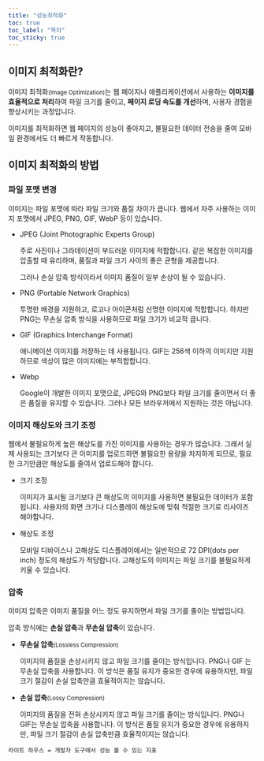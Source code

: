 ```yaml
---
title: "성능최적화"
toc: true
toc_label: "목차"
toc_sticky: true
---
```


## 이미지 최적화란?

이미지 최적화<small>(Image Optimization)</small>는 웹 페이지나 애플리케이션에서 사용하는 **이미지를 효율적으로 처리**하여 파일 크기를 줄이고, **페이지 로딩 속도를 개선**하며, <span style="hlm">사용자 경험을 향상시키는 과정</span>입니다. 

이미지를 최적화하면 웹 페이지의 성능이 좋아지고, 불필요한 데이터 전송을 줄여 모바일 환경에서도 더 빠르게 작동합니다.

## 이미지 최적화의 방법

### 파일 포맷 변경

이미지는 파일 포맷에 따라 파일 크기와 품질 차이가 큽니다. 웹에서 자주 사용하는 이미지 포맷에서 JPEG, PNG, GIF, WebP 등이 있습니다.

- JPEG (Joint Photographic Experts Group)

  주로 사진이나 그라데이션이 부드러운 이미지에 적합합니다. 같은 복잡한 이미지를 압출할 때 유리하며, 품질과 파일 크기 사이의 좋은 균형을 제공합니다.

  그러나 손실 압축 방식이라서 이미지 품질이 일부 손상이 될 수 있습니다.

- PNG (Portable Network Graphics)

  투명한 배경을 지원하고, 로고나 아이콘처럼 선명한 이미지에 적합합니다. 하지만 PNG는 무손실 압축 방식을 사용하므로 파일 크기가 비교적 큽니다.

- GIF (Graphics Interchange Format)

  애니메이션 이미지를 저장하는 데 사용됩니다. GIF는 256색 이하의 이미지만 지원하므로 색상이 많은 이미지에는 부적합합니다.

- Webp

  Google이 개발한 이미지 포맷으로, JPEG와 PNG보다 파일 크기를 줄이면서 더 좋은 품질을 유지할 수 있습니다. 그러나 모든 브라우저에서 지원하는 것은 아닙니다.

  

### 이미지 해상도와 크기 조정

웹에서 불필요하게 높은 해상도를 가진 이미지를 사용하는 경우가 많습니다. 그래서 실제 사용되는 크기보다 큰 이미지를 업로드하면 불필요한 용량을 차지하게 되므로, 필요한 크기만큼만 해상도를 줄여서 업로드해야 합니다.

- 크기 조정

  이미지가 표시될 크기보다 큰 해상도의 이미지를 사용하면 불필요한 데이터가 포함됩니다. 사용자의 화면 크기나 디스플레이 해상도에 맞춰 적절한 크기로 리사이즈 해야합니다.

- 해상도 조정

  모바일 디바이스나 고해상도 디스플레이에서는 일반적으로 72 DPI(dots per inch) 정도의 해상도가 적당합니다. 고해상도의 이미지는 파일 크기를 불필요하게 키울 수 있습니다.



### 압축

이미지 압축은 이미지 품질을 어느 정도 유지하면서 파일 크기를 줄이는 방법입니다.

압축 방식에는 **손실 압축**과 **무손실 압축**이 있습니다.

- **무손실 압축**<small>(Lossless Compression)</small>

  이미지의 품질을 손상시키지 않고 파일 크기를 줄이는 방식입니다. PNG나 GIF 는 무손실 압축을 사용합니다.  이 방식은 품질 유지가 중요한 경우에 유용하지만, 파일 크기 절감이 손실 압축만큼 효율적이지는 않습니다.

- **손실 압축**<small>(Lossy Compression)</small>

  이미지의 품질을 전혀 손상시키지 않고 파일 크기를 줄이는 방식입니다. PNG나 GIF는 무손실 압축을 사용합니다. 이 방식은 품질 유지가 중요한 경우에 유용하지만, 파일 크기 절감이 손실 압축만큼 효율적이지는 않습니다.

`라이트 하우스 = 개발자 도구에서 성능 볼 수 있는 지표`

























